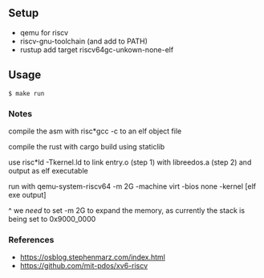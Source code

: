 ## Setup
- qemu for riscv
- riscv-gnu-toolchain (and add to PATH)
- rustup add target riscv64gc-unkown-none-elf

## Usage
`$ make run`


### Notes
compile the asm with risc*gcc -c to an elf object file

compile the rust with cargo build using staticlib

use risc*ld -Tkernel.ld to link entry.o (step 1) with libreedos.a (step 2) and output as elf executable

run with qemu-system-riscv64 -m 2G -machine virt -bios none -kernel [elf exe output]

^ we *need* to set -m 2G to expand the memory, as currently the stack is being set to 0x9000_0000

### References
+ https://osblog.stephenmarz.com/index.html
+ https://github.com/mit-pdos/xv6-riscv

